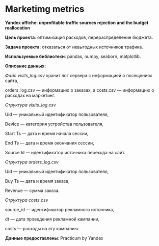 # Marketimg metrics
**Yandex affiche: unprofitable traffic sources rejection and the budget reallocation**

**Цель проекта**: оптимизация расходов, перераспределение бюджета.

**Задача проекта**: отказаться от невыгодных источников трафика.

**Используемые библиотеки**: pandas, numpy, seaborn, matplotlib. 

**Описание данных:** 

*Файл visits_log.csv* хранит лог сервера с информацией о посещениях сайта, 

orders_log.csv — информацию о заказах, а costs.csv — информацию о расходах на маркетинг.

*Структура visits_log.csv*

Uid — уникальный идентификатор пользователя,

Device — категория устройства пользователя,

Start Ts — дата и время начала сессии,

End Ts — дата и время окончания сессии,

Source Id — идентификатор источника перехода на сайт.

*Структура orders_log.csv*

Uid — уникальный идентификатор пользователя,

Buy Ts — дата и время заказа,

Revenue — сумма заказа.

*Структура costs.csv*

source_id — идентификатор рекламного источника,

dt — дата проведения рекламной кампании,

costs — расходы на эту кампанию.

**Данные предоставлены**: Practicum by Yandex
